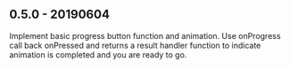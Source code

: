 ## 0.5.0 - 20190604

Implement basic progress button function and animation.
Use onProgress call back onPressed and returns a result handler function to indicate animation is completed and you are ready to go.
